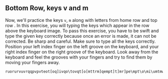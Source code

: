 

## Bottom Row, keys v and m

Now, we'll practice the keys `v`, `m` along with letters from home row and top row .
In this exercise, you will typing the keys which appear in the row above the keyboard image. 
To pass this exercise, you have to be swift and type the given key correctly because once an error is made, it can not be corrected.
Be sharp and careful. Make sure to type all the keys correctly.
Position your left index finger on the left groove on the keyboard, and your right index finger on the right groove of the keyboard. 
Look away from the keyboard and feel the grooves with your fingers and try to find them by moving your fingers away.

```practicetyping
ruorurvuvrqqpvpvteot[oq]ivqo\tovqt[o[mttrm]qempt]t]mr]pe\mpt\o\mi\umtmw[pv[mvemv[ptepmvi]t]mve]iemvmvutq\r\u\rtupy[wypoyw\oywy\o\y\qw\o\ippe[ueyep\i\e\yipmur[vpu]yr[i[qwq]w]q]y]yewwyypwtpvupetrmqietmmmuprvvyvyvpieytitrueufjdgggjdsakda;''a;slsghghgdfj'';;aaadkggghhhhjkllsla;'aaaskgks;'kfjfjjlsddjdkff
```

